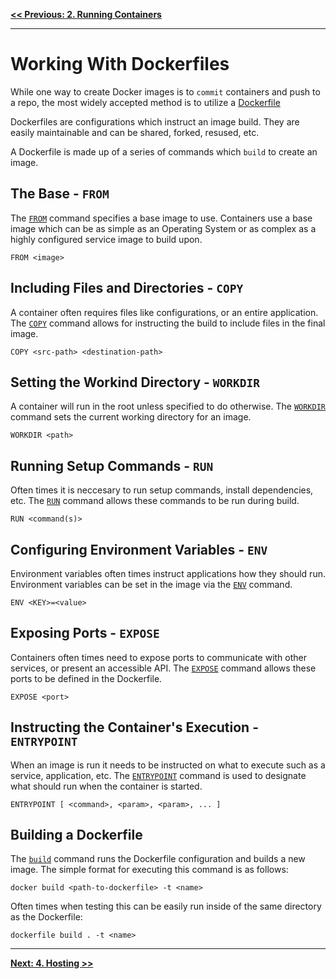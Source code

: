 **[<< Previous: 2. Running Containers](/2.Running-Containers)**

---

# Working With Dockerfiles

While one way to create Docker images is to `commit` containers and push to a repo, the most widely accepted method is to utilize a [Dockerfile](https://docs.docker.com/engine/reference/builder/)

Dockerfiles are configurations which instruct an image build. They are easily maintainable and can be shared, forked, resused, etc.

A Dockerfile is made up of a series of commands which `build` to create an image.

## The Base - `FROM`

The [`FROM`](https://docs.docker.com/engine/reference/builder/#from) command specifies a base image to use. Containers use a base image which can be as simple as an Operating System or as complex as a highly configured service image to build upon.

```
FROM <image>
```

## Including Files and Directories - `COPY`

A container often requires files like configurations, or an entire application. The [`COPY`](https://docs.docker.com/engine/reference/builder/#copy) command allows for instructing the build to include files in the final image.

```
COPY <src-path> <destination-path>
```

## Setting the Workind Directory - `WORKDIR`

A container will run in the root unless specified to do otherwise. The [`WORKDIR`](https://docs.docker.com/engine/reference/builder/#workdir) command sets the current working directory for an image.

```
WORKDIR <path>
```

## Running Setup Commands - `RUN`

Often times it is neccesary to run setup commands, install dependencies, etc. The [`RUN`](https://docs.docker.com/engine/reference/builder/#run) command allows these commands to be run during build.

```
RUN <command(s)>
```

## Configuring Environment Variables - `ENV`

Environment variables often times instruct applications how they should run. Environment variables can be set in the image via the [`ENV`](https://docs.docker.com/engine/reference/builder/#env) command.

```
ENV <KEY>=<value>
```

## Exposing Ports - `EXPOSE`

Containers often times need to expose ports to communicate with other services, or present an accessible API. The [`EXPOSE`]() command allows these ports to be defined in the Dockerfile.

```
EXPOSE <port>
```

## Instructing the Container's Execution - `ENTRYPOINT`

When an image is run it needs to be instructed on what to execute such as a service, application, etc. The [`ENTRYPOINT`](https://docs.docker.com/engine/reference/builder/#entrypoint) command is used to designate what should run when the container is started.

```
ENTRYPOINT [ <command>, <param>, <param>, ... ]
```

## Building a Dockerfile

The [`build`](https://docs.docker.com/engine/reference/commandline/build/) command runs the Dockerfile configuration and builds a new image. The simple format for executing this command is as follows:

```
docker build <path-to-dockerfile> -t <name>
```

Often times when testing this can be easily run inside of the same directory as the Dockerfile:

```
dockerfile build . -t <name>
```

---

**[Next: 4. Hosting >>](/4.Hosting)**